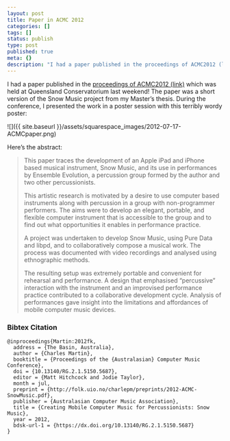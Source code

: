 ```yaml
---
layout: post
title: Paper in ACMC 2012
categories: []
tags: []
status: publish
type: post
published: true
meta: {}
description: "I had a paper published in the proceedings of ACMC2012 (link) which was held at Queensland Conservatorium last weekend! The paper was a short version of"
---
```


I had a paper published in the [proceedings of ACMC2012 (link)](http://folk.uio.no/charlepm/preprints/2012-ACMC-SnowMusic.pdf) which was held at Queensland Conservatorium last weekend! The paper was a short version of the Snow Music project from my Master’s thesis. During the conference, I presented the work in a poster session with this terribly wordy poster:

![]({{ site.baseurl }}/assets/squarespace_images/2012-07-17-ACMCpaper.png)

Here’s the abstract:

>This paper traces the development of an Apple iPad and iPhone based musical instrument, Snow Music, and its use in performances by Ensemble Evolution, a percussion group formed by the author and two other percussionists.
> 
> This artistic research is motivated by a desire to use computer based instruments along with percussion in a group with non-programmer performers. The aims were to develop an elegant, portable, and flexible computer instrument that is accessible to the group and to find out what opportunities it enables in performance practice.
> 
> A project was undertaken to develop Snow Music, using Pure Data and libpd, and to collaboratively compose a musical work. The process was documented with video recordings and analysed using ethnographic methods.
>
> The resulting setup was extremely portable and convenient for rehearsal and performance. A design that emphasised “percussive” interaction with the instrument and an improvised performance practice contributed to a collaborative development cycle. Analysis of performances gave insight into the limitations and affordances of mobile computer music devices.

### Bibtex Citation

    @inproceedings{Martin:2012fk,
      address = {The Basin, Australia},
      author = {Charles Martin},
      booktitle = {Proceedings of the {Australasian} Computer Music Conference},
      doi = {10.13140/RG.2.1.5150.5687},
      editor = {Matt Hitchcock and Jodie Taylor},
      month = jul,
      preprint = {http://folk.uio.no/charlepm/preprints/2012-ACMC-SnowMusic.pdf},
      publisher = {Australasian Computer Music Association},
      title = {Creating Mobile Computer Music for Percussionists: Snow Music},
      year = 2012,
      bdsk-url-1 = {https://dx.doi.org/10.13140/RG.2.1.5150.5687}
    }
